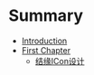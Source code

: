 # Summary

* [Introduction](README.md)
* [First Chapter](chapter1.md)
   * [结缘ICon设计](jieyuan_icon_she_ji_md.md)


